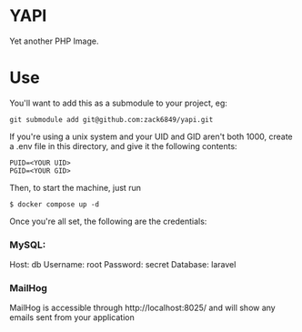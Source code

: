 # YAPI
Yet another PHP Image.

# Use
You'll want to add this as a submodule to your project, eg:

```
git submodule add git@github.com:zack6849/yapi.git
```

If you're using a unix system and your UID and GID aren't both 1000, create a .env file in this directory, and give it the following contents:

```shell
PUID=<YOUR UID>
PGID=<YOUR GID>
```

Then, to start the machine, just run
```shell
$ docker compose up -d
```

Once you're all set, the following are the credentials:


### MySQL:
Host: db
Username: root
Password: secret
Database: laravel

### MailHog
MailHog is accessible through http://localhost:8025/ and will show any emails sent from your application

